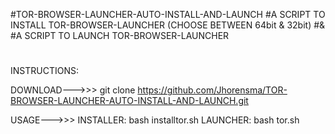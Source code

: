 #TOR-BROWSER-LAUNCHER-AUTO-INSTALL-AND-LAUNCH
#A SCRIPT TO INSTALL TOR-BROWSER-LAUNCHER (CHOOSE BETWEEN 64bit & 32bit) 
#&
#A SCRIPT TO LAUNCH TOR-BROWSER-LAUNCHER
#
#

INSTRUCTIONS:

DOWNLOAD--->>> git clone https://github.com/Jhorensma/TOR-BROWSER-LAUNCHER-AUTO-INSTALL-AND-LAUNCH.git

USAGE--->>> INSTALLER: bash installtor.sh LAUNCHER: bash tor.sh
